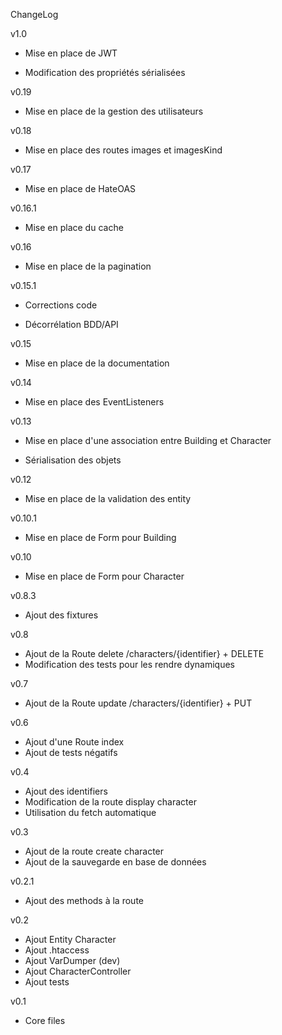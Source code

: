 ChangeLog

v1.0

- Mise en place de JWT

- Modification des propriétés sérialisées

v0.19

- Mise en place de la gestion des utilisateurs

v0.18

- Mise en place des routes images et imagesKind

v0.17

- Mise en place de HateOAS

v0.16.1

- Mise en place du cache

v0.16

- Mise en place de la pagination

v0.15.1

- Corrections code

- Décorrélation BDD/API

v0.15

- Mise en place de la documentation

v0.14

- Mise en place des EventListeners

v0.13

- Mise en place d'une association entre Building et Character

- Sérialisation des objets

v0.12

- Mise en place de la validation des entity

v0.10.1

- Mise en place de Form pour Building

v0.10

- Mise en place de Form pour Character

v0.8.3

- Ajout des fixtures

v0.8 

- Ajout de la Route delete /characters/{identifier} + DELETE
- Modification des tests pour les rendre dynamiques

v0.7

- Ajout de la Route update /characters/{identifier} + PUT

v0.6

- Ajout d'une Route index
- Ajout de tests négatifs

v0.4

- Ajout des identifiers
- Modification de la route display character
- Utilisation du fetch automatique

v0.3
- Ajout de la route create character
- Ajout de la sauvegarde en base de données

v0.2.1
- Ajout des methods à la route

v0.2
- Ajout Entity Character
- Ajout .htaccess
- Ajout VarDumper (dev)
- Ajout CharacterController
- Ajout tests

v0.1
- Core files